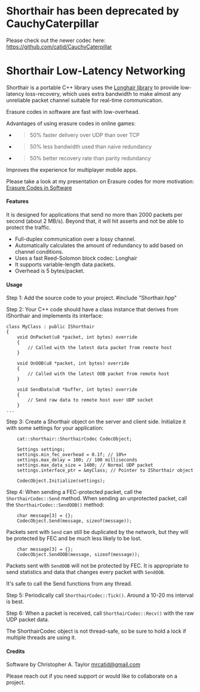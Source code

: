 # Shorthair has been deprecated by CauchyCaterpillar

Please check out the newer codec here:
https://github.com/catid/CauchyCaterpillar


# Shorthair Low-Latency Networking

Shorthair is a portable C++ library uses the [Longhair library](https://github.com/catid/longhair) to provide low-latency loss-recovery, which uses extra bandwidth to make almost any unreliable packet channel suitable for real-time communication.

Erasure codes in software are fast with low-overhead.

Advantages of using erasure codes in online games:

+ > 50% faster delivery over UDP than over TCP
+ > 50% less bandwidth used than naive redundancy
+ > 50% better recovery rate than parity redundancy

Improves the experience for multiplayer mobile apps.

Please take a look at my presentation on Erasure codes for more motivation:
[Erasure Codes in Software](https://github.com/catid/shorthair/blob/master/docs/ErasureCodesInSoftware.pdf)


#### Features

It is designed for applications that send no more than 2000 packets per second (about 2 MB/s).  Beyond that, it will hit asserts and not be able to protect the traffic.

+ Full-duplex communication over a lossy channel.
+ Automatically calculates the amount of redundancy to add based on channel conditions.
+ Uses a fast Reed-Solomon block codec: Longhair
+ It supports variable-length data packets.
+ Overhead is 5 bytes/packet.


#### Usage

Step 1: Add the source code to your project.  #include "Shorthair.hpp"

Step 2: Your C++ code should have a class instance that derives from IShorthair and
implements its interface:

~~~
class MyClass : public IShorthair
{
	void OnPacket(u8 *packet, int bytes) override
	{
		// Called with the latest data packet from remote host
	}

	void OnOOB(u8 *packet, int bytes) override
	{
		// Called with the latest OOB packet from remote host
	}

	void SendData(u8 *buffer, int bytes) override
	{
		// Send raw data to remote host over UDP socket
	}
...
~~~

Step 3: Create a Shorthair object on the server and client side.  Initialize it with some settings for your application:

~~~
    cat::shorthair::ShorthairCodec CodecObject;

    Settings settings;
    settings.min_fec_overhead = 0.1f; // 10%+
    settings.max_delay = 100; // 100 milliseconds
    settings.max_data_size = 1400; // Normal UDP packet
    settings.interface_ptr = &myClass; // Pointer to IShorthair object

    CodecObject.Initialize(settings);
~~~

Step 4: When sending a FEC-protected packet, call the `ShorthairCodec::Send` method.  When sending an unprotected packet, call the `ShorthairCodec::SendOOB()` method:

~~~
    char message[3] = {};
    CodecObject.Send(message, sizeof(message));
~~~

Packets sent with `Send` can still be duplicated by the network, but they will be protected by FEC and be much less likely to be lost.

~~~
    char message[3] = {};
    CodecObject.SendOOB(message, sizeof(message));
~~~

Packets sent with `SendOOB` will not be protected by FEC.  It is appropriate to send statistics and data that changes every packet with `SendOOB`.

It's safe to call the Send functions from any thread.

Step 5: Periodically call `ShorthairCodec::Tick()`.  Around a 10-20 ms interval is best.

Step 6: When a packet is received, call `ShorthairCodec::Recv()` with the raw UDP packet data.

The ShorthairCodec object is not thread-safe, so be sure to hold a lock if multiple threads are using it.


#### Credits

Software by Christopher A. Taylor mrcatid@gmail.com

Please reach out if you need support or would like to collaborate on a project.

